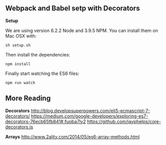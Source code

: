 Webpack and Babel setp with Decorators
----------------------------------------

**Setup**

We are using version 6.2.2 Node and 3.9.5 NPM. You can install them on Mac OSX with:

```unix
sh setup.sh
```

Then install the dependencies:

```unix
npm install
```

Finally start watching the ES6 files:

```unix
npm run watch
```

More Reading
------------

**Decorators**
http://blog.developsuperpowers.com/eli5-ecmascript-7-decorators/
https://medium.com/google-developers/exploring-es7-decorators-76ecb65fb841#.fuoba7ly2
https://github.com/jayphelps/core-decorators.js

**Arrays**
http://www.2ality.com/2014/05/es6-array-methods.html